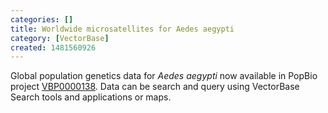 ```yaml
---
categories: []
title: Worldwide microsatellites for Aedes aegypti
category: [VectorBase]
created: 1481560926
---
```

Global population genetics data for <i>Aedes aegypti</i> now available in PopBio project <a href="/search/site/VBP0000138">VBP0000138</a>. Data can be search and query using VectorBase Search tools and applications or maps. 
